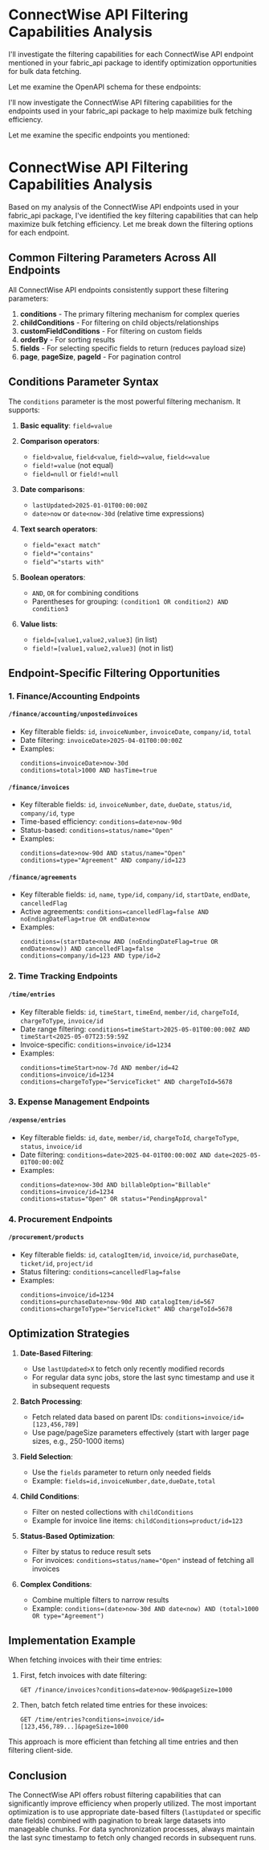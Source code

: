 # ConnectWise API Filtering Capabilities Analysis

I'll investigate the filtering capabilities for each ConnectWise API endpoint mentioned in your fabric_api package to identify optimization opportunities for bulk data fetching.

Let me examine the OpenAPI schema for these endpoints:

I'll now investigate the ConnectWise API filtering capabilities for the endpoints used in your fabric_api package to help maximize bulk fetching efficiency.

Let me examine the specific endpoints you mentioned:

# ConnectWise API Filtering Capabilities Analysis

Based on my analysis of the ConnectWise API endpoints used in your fabric_api package, I've identified the key filtering capabilities that can help maximize bulk fetching efficiency. Let me break down the filtering options for each endpoint.

## Common Filtering Parameters Across All Endpoints

All ConnectWise API endpoints consistently support these filtering parameters:

1. **conditions** - The primary filtering mechanism for complex queries
2. **childConditions** - For filtering on child objects/relationships
3. **customFieldConditions** - For filtering on custom fields
4. **orderBy** - For sorting results
5. **fields** - For selecting specific fields to return (reduces payload size)
6. **page**, **pageSize**, **pageId** - For pagination control

## Conditions Parameter Syntax

The `conditions` parameter is the most powerful filtering mechanism. It supports:

1. **Basic equality**: `field=value`
2. **Comparison operators**: 
   - `field>value`, `field<value`, `field>=value`, `field<=value`
   - `field!=value` (not equal)
   - `field=null` or `field!=null`

3. **Date comparisons**: 
   - `lastUpdated>2025-01-01T00:00:00Z`
   - `date>now` or `date<now-30d` (relative time expressions)

4. **Text search operators**:
   - `field="exact match"`
   - `field*="contains"`
   - `field^="starts with"`

5. **Boolean operators**:
   - `AND`, `OR` for combining conditions
   - Parentheses for grouping: `(condition1 OR condition2) AND condition3`

6. **Value lists**:
   - `field=[value1,value2,value3]` (in list)
   - `field!=[value1,value2,value3]` (not in list)

## Endpoint-Specific Filtering Opportunities

### 1. Finance/Accounting Endpoints

#### `/finance/accounting/unpostedinvoices`
- Key filterable fields: `id`, `invoiceNumber`, `invoiceDate`, `company/id`, `total`
- Date filtering: `invoiceDate>2025-04-01T00:00:00Z`
- Examples:
  ```
  conditions=invoiceDate>now-30d
  conditions=total>1000 AND hasTime=true
  ```

#### `/finance/invoices`
- Key filterable fields: `id`, `invoiceNumber`, `date`, `dueDate`, `status/id`, `company/id`, `type`
- Time-based efficiency: `conditions=date>now-90d`
- Status-based: `conditions=status/name="Open"`
- Examples:
  ```
  conditions=date>now-90d AND status/name="Open"
  conditions=type="Agreement" AND company/id=123
  ```

#### `/finance/agreements`
- Key filterable fields: `id`, `name`, `type/id`, `company/id`, `startDate`, `endDate`, `cancelledFlag`
- Active agreements: `conditions=cancelledFlag=false AND noEndingDateFlag=true OR endDate>now`
- Examples:
  ```
  conditions=(startDate<now AND (noEndingDateFlag=true OR endDate>now)) AND cancelledFlag=false
  conditions=company/id=123 AND type/id=2
  ```

### 2. Time Tracking Endpoints

#### `/time/entries`
- Key filterable fields: `id`, `timeStart`, `timeEnd`, `member/id`, `chargeToId`, `chargeToType`, `invoice/id`
- Date range filtering: `conditions=timeStart>2025-05-01T00:00:00Z AND timeStart<2025-05-07T23:59:59Z`
- Invoice-specific: `conditions=invoice/id=1234`
- Examples:
  ```
  conditions=timeStart>now-7d AND member/id=42
  conditions=invoice/id=1234
  conditions=chargeToType="ServiceTicket" AND chargeToId=5678
  ```

### 3. Expense Management Endpoints

#### `/expense/entries`
- Key filterable fields: `id`, `date`, `member/id`, `chargeToId`, `chargeToType`, `status`, `invoice/id`
- Date filtering: `conditions=date>2025-04-01T00:00:00Z AND date<2025-05-01T00:00:00Z`
- Examples:
  ```
  conditions=date>now-30d AND billableOption="Billable"
  conditions=invoice/id=1234
  conditions=status="Open" OR status="PendingApproval"
  ```

### 4. Procurement Endpoints

#### `/procurement/products`
- Key filterable fields: `id`, `catalogItem/id`, `invoice/id`, `purchaseDate`, `ticket/id`, `project/id`
- Status filtering: `conditions=cancelledFlag=false`
- Examples:
  ```
  conditions=invoice/id=1234
  conditions=purchaseDate>now-90d AND catalogItem/id=567
  conditions=chargeToType="ServiceTicket" AND chargeToId=5678
  ```

## Optimization Strategies

1. **Date-Based Filtering**: 
   - Use `lastUpdated>X` to fetch only recently modified records
   - For regular data sync jobs, store the last sync timestamp and use it in subsequent requests

2. **Batch Processing**:
   - Fetch related data based on parent IDs: `conditions=invoice/id=[123,456,789]`
   - Use page/pageSize parameters effectively (start with larger page sizes, e.g., 250-1000 items)

3. **Field Selection**:
   - Use the `fields` parameter to return only needed fields
   - Example: `fields=id,invoiceNumber,date,dueDate,total`

4. **Child Conditions**:
   - Filter on nested collections with `childConditions`
   - Example for invoice line items: `childConditions=product/id=123`

5. **Status-Based Optimization**:
   - Filter by status to reduce result sets
   - For invoices: `conditions=status/name="Open"` instead of fetching all invoices

6. **Complex Conditions**:
   - Combine multiple filters to narrow results
   - Example: `conditions=(date>now-30d AND date<now) AND (total>1000 OR type="Agreement")`

## Implementation Example

When fetching invoices with their time entries:

1. First, fetch invoices with date filtering:
   ```
   GET /finance/invoices?conditions=date>now-90d&pageSize=1000
   ```

2. Then, batch fetch related time entries for these invoices:
   ```
   GET /time/entries?conditions=invoice/id=[123,456,789...]&pageSize=1000
   ```

This approach is more efficient than fetching all time entries and then filtering client-side.

## Conclusion

The ConnectWise API offers robust filtering capabilities that can significantly improve efficiency when properly utilized. The most important optimization is to use appropriate date-based filters (`lastUpdated` or specific date fields) combined with pagination to break large datasets into manageable chunks. For data synchronization processes, always maintain the last sync timestamp to fetch only changed records in subsequent runs.